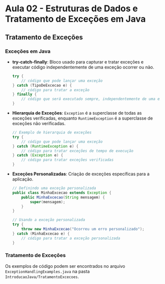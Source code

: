 # Aula 02 - Estruturas de Dados e Tratamento de Exceções em Java

## Tratamento de Exceções

### Exceções em Java
- **try-catch-finally**: Bloco usado para capturar e tratar exceções e executar código independentemente de uma exceção ocorrer ou não.
  ```java
  try {
      // código que pode lançar uma exceção
  } catch (TipoDeExcecao e) {
      // código para tratar a exceção
  } finally {
      // código que será executado sempre, independentemente de uma exceção ocorrer ou não
  }
  ```
- **Hierarquia de Exceções**: `Exception` é a superclasse de todas as exceções verificadas, enquanto `RuntimeException` é a superclasse de exceções não verificadas.
  ```java
  // Exemplo de hierarquia de exceções
  try {
      // código que pode lançar uma exceção
  } catch (RuntimeException e) {
      // código para tratar exceções de tempo de execução
  } catch (Exception e) {
      // código para tratar exceções verificadas
  }
  ```
- **Exceções Personalizadas**: Criação de exceções específicas para a aplicação.
  ```java
  // Definindo uma exceção personalizada
  public class MinhaExcecao extends Exception {
      public MinhaExcecao(String mensagem) {
          super(mensagem);
      }
  }

  // Usando a exceção personalizada
  try {
      throw new MinhaExcecao("Ocorreu um erro personalizado");
  } catch (MinhaExcecao e) {
      // código para tratar a exceção personalizada
  }
  ```

### Tratamento de Exceções
Os exemplos de código podem ser encontrados no arquivo `ExceptionHandlingExamples.java` na pasta `IntroducaoJava/TratamentoExcecoes`.


